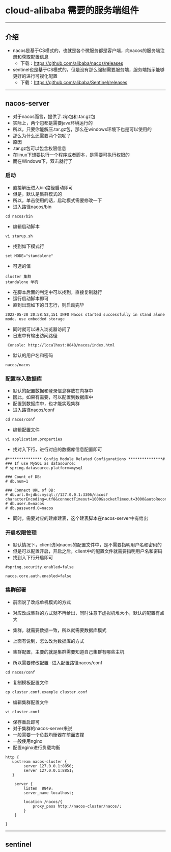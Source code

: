 # cloud-alibaba 需要的服务端组件

---
## 介绍
- nacos是基于CS模式的，也就是各个微服务都是客户端，向nacos的服务端注册和获取配置信息
    - 下载：https://github.com/alibaba/nacos/releases
- sentinel也是基于CS模式的，但是没有那么强制需要服务端，服务端指示能够更好的进行可视化配置
    - 下载：https://github.com/alibaba/Sentinel/releases
---
## nacos-server
- 对于nacos而言，提供了.zip包和.tar.gz包
- 实际上，两个包都是需要java环境运行的
- 所以，只要你能解压.tar.gz包，那么在windows环境下也是可以使用的
- 那么为什么还需要两个包呢？
- 原因
- .tar.gz包可以包含权限信息
- 在linux下想要执行一个程序或者脚本，是需要可执行权限的
- 而在Windows下，双击就行了

### 启动
- 直接解压进入bin路径启动即可
- 但是，默认是集群模式的
- 所以，单击使用的话，启动模式需要修改一下
- 进入路径nacos/bin
```
cd nacos/bin
```
- 编辑启动脚本
```
vi starup.sh
```
- 找到如下模式行
```
set MODE="standalone"
```
- 可选的值
```
cluster 集群
standalone 单机
```
- 在脚本后面的判定中可以找到，直接复制就行
- 运行启动脚本即可
- 直到出现如下的日志行，则启动完毕
```
2022-05-28 20:58:52,151 INFO Nacos started successfully in stand alone mode. use embedded storage
```
- 同时就可以进入浏览器访问了
- 日志中有输出访问路径
```
 Console: http://localhost:8848/nacos/index.html
```
- 默认的用户名和密码
```
nacos/nacos
```


### 配置存入数据库
- 默认的配置数据和登录信息存放在内存中
- 因此，如果有需要，可以配置到数据库中
- 配置到数据库中，也才能实现集群
- 进入路径nacos/conf
```
cd nacos/conf
```
- 编辑配置文件
```
vi application.properties
```
- 找对入下行，进行对应的数据库信息配置即可
```
#*************** Config Module Related Configurations ***************#
### If use MySQL as datasource:
# spring.datasource.platform=mysql

### Count of DB:
# db.num=1

### Connect URL of DB:
# db.url.0=jdbc:mysql://127.0.0.1:3306/nacos?characterEncoding=utf8&connectTimeout=1000&socketTimeout=3000&autoReconnect=true&useUnicode=true&useSSL=false&serverTimezone=UTC
# db.user.0=nacos
# db.password.0=nacos
```
- 同时，需要对应的建库建表，这个建表脚本在nacos-server中有给出

### 开启权限管理
- 默认情况下，client访问nacos的配置文件中，是不需要指明用户名和密码的
- 但是可以配置开启，开启之后，client中的配置文件就需要指明用户名和密码
- 找到入下行开启即可
```
#spring.security.enabled=false

nacos.core.auth.enabled=false
```

### 集群部署
- 前面说了改成单机模式的方式
- 对应改成集群的方式就不再给出，同时注意下虚拟机堆大小，默认的配置有点大
- 集群，就需要数据一致，所以就需要数据库模式
- 上面有说到，怎么改为数据库的方式

- 集群配置，主要的就是集群需要知道自己集群有哪些主机
- 所以需要修改配置
-进入配置路径nacos/conf
```
cd nacos/conf
```
- 复制模板配置文件
```
cp cluster.conf.example cluster.conf
```
- 编辑集群配置文件
```
vi cluster.conf
```
- 保存重启即可
- 对于集群的nacos-server来说
- 一般需要一个负载均衡器在前面支撑
- 一般使用nginx
- 配置nginx进行负载均衡
```
http {
   upstream nacos-cluster {
        server 127.0.0.1:8850;
        server 127.0.0.1:8851;   
   }

    server {
        listen  8849;
        server_name localhost;

        location /nacos/{
            proxy_pass http://nacos-cluster/nacos/;
        }
    }

}
```


---
## sentinel
